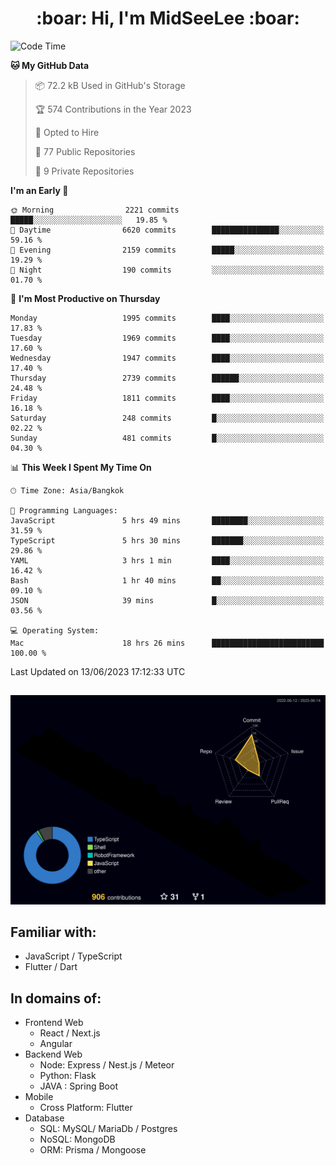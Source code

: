 <h1 align="center"> :boar: Hi, I'm MidSeeLee :boar:</h1>
 
<!--START_SECTION:waka-->
![Code Time](http://img.shields.io/badge/Code%20Time-636%20hrs%2050%20mins-blue)

**🐱 My GitHub Data** 

> 📦 72.2 kB Used in GitHub's Storage 
 > 
> 🏆 574 Contributions in the Year 2023
 > 
> 💼 Opted to Hire
 > 
> 📜 77 Public Repositories 
 > 
> 🔑 9 Private Repositories 
 > 
**I'm an Early 🐤** 

```text
🌞 Morning                2221 commits        █████░░░░░░░░░░░░░░░░░░░░   19.85 % 
🌆 Daytime                6620 commits        ███████████████░░░░░░░░░░   59.16 % 
🌃 Evening                2159 commits        █████░░░░░░░░░░░░░░░░░░░░   19.29 % 
🌙 Night                  190 commits         ░░░░░░░░░░░░░░░░░░░░░░░░░   01.70 % 
```
📅 **I'm Most Productive on Thursday** 

```text
Monday                   1995 commits        ████░░░░░░░░░░░░░░░░░░░░░   17.83 % 
Tuesday                  1969 commits        ████░░░░░░░░░░░░░░░░░░░░░   17.60 % 
Wednesday                1947 commits        ████░░░░░░░░░░░░░░░░░░░░░   17.40 % 
Thursday                 2739 commits        ██████░░░░░░░░░░░░░░░░░░░   24.48 % 
Friday                   1811 commits        ████░░░░░░░░░░░░░░░░░░░░░   16.18 % 
Saturday                 248 commits         █░░░░░░░░░░░░░░░░░░░░░░░░   02.22 % 
Sunday                   481 commits         █░░░░░░░░░░░░░░░░░░░░░░░░   04.30 % 
```


📊 **This Week I Spent My Time On** 

```text
🕑︎ Time Zone: Asia/Bangkok

💬 Programming Languages: 
JavaScript               5 hrs 49 mins       ████████░░░░░░░░░░░░░░░░░   31.59 % 
TypeScript               5 hrs 30 mins       ███████░░░░░░░░░░░░░░░░░░   29.86 % 
YAML                     3 hrs 1 min         ████░░░░░░░░░░░░░░░░░░░░░   16.42 % 
Bash                     1 hr 40 mins        ██░░░░░░░░░░░░░░░░░░░░░░░   09.10 % 
JSON                     39 mins             █░░░░░░░░░░░░░░░░░░░░░░░░   03.56 % 

💻 Operating System: 
Mac                      18 hrs 26 mins      █████████████████████████   100.00 % 
```


 Last Updated on 13/06/2023 17:12:33 UTC
<!--END_SECTION:waka-->

##

![](./profile-3d-contrib/profile-night-rainbow.svg)

## Familiar with:
- JavaScript / TypeScript
- Flutter / Dart

## In domains of:
- Frontend Web
  - React / Next.js
  - Angular
- Backend Web
  - Node: Express / Nest.js / Meteor
  - Python: Flask
  - JAVA : Spring Boot
- Mobile
  - Cross Platform: Flutter
- Database
  - SQL: MySQL/ MariaDb / Postgres
  - NoSQL: MongoDB
  - ORM: Prisma / Mongoose
